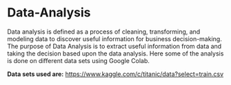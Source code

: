 # Data-Analysis
Data analysis is defined as a process of cleaning, transforming, and modeling data to discover useful information for business decision-making. The purpose of Data Analysis is to extract useful information from data and taking the decision based upon the data analysis.
Here some of the analysis is done on different data sets using Google Colab.

**Data sets used are:** 
https://www.kaggle.com/c/titanic/data?select=train.csv

